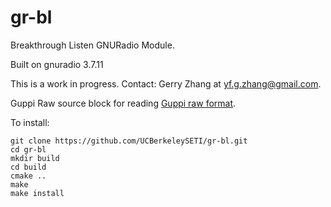 # gr-bl
Breakthrough Listen GNURadio Module. 

Built on gnuradio 3.7.11

This is a work in progress. 
Contact: Gerry Zhang at yf.g.zhang@gmail.com. 

Guppi Raw source block for reading [Guppi raw format](https://github.com/UCBerkeleySETI/breakthrough/blob/master/doc/RAW-File-Format.md). 

To install:
 ```
 git clone https://github.com/UCBerkeleySETI/gr-bl.git
 cd gr-bl
 mkdir build
 cd build
 cmake ..
 make
 make install
 ```
